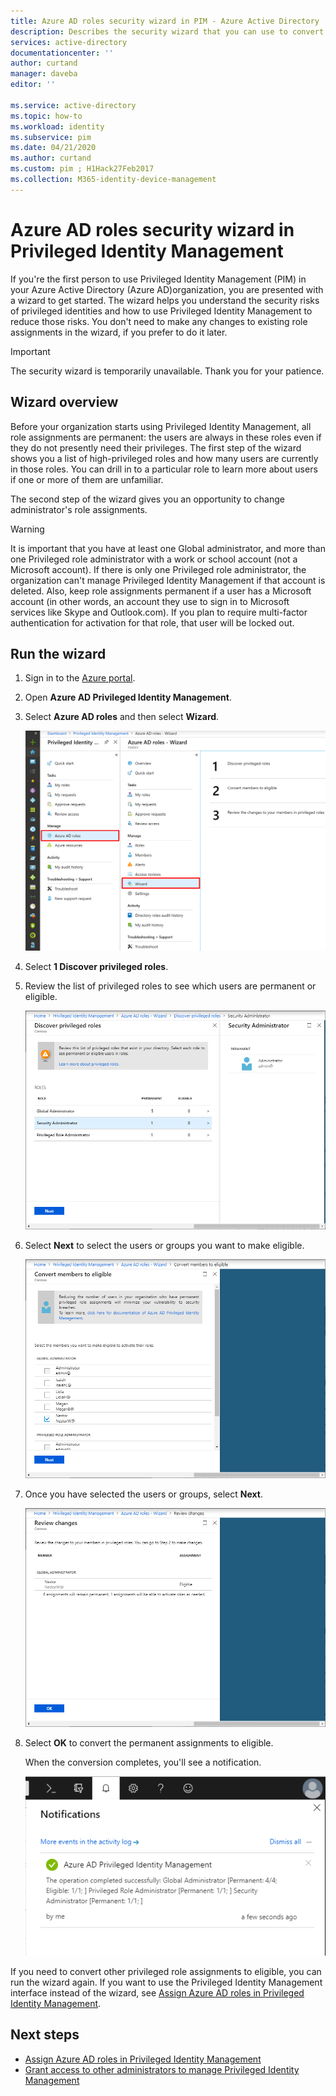 ```yaml
---
title: Azure AD roles security wizard in PIM - Azure Active Directory | Microsoft Docs
description: Describes the security wizard that you can use to convert permanent privileged Azure AD role assignments to eligible using Azure AD Privileged Identity Management (PIM).
services: active-directory
documentationcenter: ''
author: curtand
manager: daveba
editor: ''

ms.service: active-directory
ms.topic: how-to
ms.workload: identity
ms.subservice: pim
ms.date: 04/21/2020
ms.author: curtand
ms.custom: pim ; H1Hack27Feb2017
ms.collection: M365-identity-device-management
---
```


# Azure AD roles security wizard in Privileged Identity Management

If you're the first person to use Privileged Identity Management (PIM) in your Azure Active Directory (Azure AD)organization, you are presented with a wizard to get started. The wizard helps you understand the security risks of privileged identities and how to use Privileged Identity Management to reduce those risks. You don't need to make any changes to existing role assignments in the wizard, if you prefer to do it later.

> [!Important]
> The security wizard is temporarily unavailable. Thank you for your patience.

## Wizard overview

Before your organization starts using Privileged Identity Management, all role assignments are permanent: the users are always in these roles even if they do not presently need their privileges. The first step of the wizard shows you a list of high-privileged roles and how many users are currently in those roles. You can drill in to a particular role to learn more about users if one or more of them are unfamiliar.

The second step of the wizard gives you an opportunity to change administrator's role assignments.  

> [!WARNING]
> It is important that you have at least one Global administrator, and more than one Privileged role administrator with a work or school account (not a Microsoft account). If there is only one Privileged role administrator, the organization can't manage Privileged Identity Management if that account is deleted.
> Also, keep role assignments permanent if a user has a Microsoft account (in other words, an account they use to sign in to Microsoft services like Skype and Outlook.com). If you plan to require multi-factor authentication for activation for that role, that user will be locked out.

## Run the wizard

1. Sign in to the [Azure portal](https://portal.azure.com/).

1. Open **Azure AD Privileged Identity Management**.

1. Select **Azure AD roles** and then select **Wizard**.

    ![Azure AD roles - Wizard page showing the 3 steps to run the wizard](./media/pim-security-wizard/wizard-start.png)

1. Select **1 Discover privileged roles**.

1. Review the list of privileged roles to see which users are permanent or eligible.

    ![Discover privileged roles - Role pane showing permanent and eligible members](./media/pim-security-wizard/discover-privileged-roles-users.png)

1. Select **Next** to select the users or groups you want to make eligible.

    ![Convert members to eligible page with options to select members you want to make eligible for roles](./media/pim-security-wizard/convert-members-eligible.png)

1. Once you have selected the users or groups, select **Next**.

    ![Review changes page showing members with permanent role assignments that will be converted](./media/pim-security-wizard/review-changes.png)

1. Select **OK** to convert the permanent assignments to eligible.

    When the conversion completes, you'll see a notification.

    ![Notification showing the status of a conversion](./media/pim-security-wizard/notification-completion.png)

If you need to convert other privileged role assignments to eligible, you can run the wizard again. If you want to use the Privileged Identity Management interface instead of the wizard, see [Assign Azure AD roles in Privileged Identity Management](pim-how-to-add-role-to-user.md).

## Next steps

- [Assign Azure AD roles in Privileged Identity Management](pim-how-to-add-role-to-user.md)
- [Grant access to other administrators to manage Privileged Identity Management](pim-how-to-give-access-to-pim.md)
